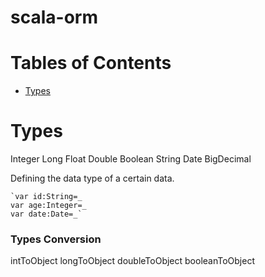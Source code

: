 # scala-orm

# Tables of Contents
* [Types](#types)

# Types
Integer 
Long 
Float
Double
Boolean
String
Date
BigDecimal

Defining the data type of a certain data.

    `var id:String=_
    var age:Integer=_
    var date:Date=_`

### Types Conversion
intToObject
longToObject
doubleToObject
booleanToObject
